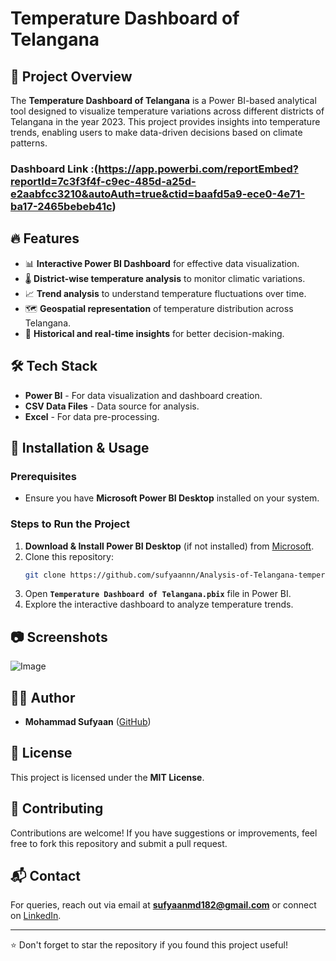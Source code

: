 # Temperature Dashboard of Telangana

## 📌 Project Overview
The **Temperature Dashboard of Telangana** is a Power BI-based analytical tool designed to visualize temperature variations across different districts of Telangana in the year 2023. This project provides insights into temperature trends, enabling users to make data-driven decisions based on climate patterns.
<br>
### Dashboard Link :(https://app.powerbi.com/reportEmbed?reportId=7c3f3f4f-c9ec-485d-a25d-e2aabfcc3210&autoAuth=true&ctid=baafd5a9-ece0-4e71-ba17-2465bebeb41c)
## 🔥 Features
- 📊 **Interactive Power BI Dashboard** for effective data visualization.
- 🌡️ **District-wise temperature analysis** to monitor climatic variations.
- 📈 **Trend analysis** to understand temperature fluctuations over time.
- 🗺️ **Geospatial representation** of temperature distribution across Telangana.
- 📅 **Historical and real-time insights** for better decision-making.

## 🛠️ Tech Stack
- **Power BI** - For data visualization and dashboard creation.
- **CSV Data Files** - Data source for analysis.
- **Excel** - For data pre-processing.

## 🚀 Installation & Usage
### Prerequisites
- Ensure you have **Microsoft Power BI Desktop** installed on your system.

### Steps to Run the Project
1. **Download & Install Power BI Desktop** (if not installed) from [Microsoft](https://powerbi.microsoft.com/desktop/).
2. Clone this repository:
   ```sh
   git clone https://github.com/sufyaannn/Analysis-of-Telangana-temperature-2023.git
   ```
3. Open **`Temperature Dashboard of Telangana.pbix`** file in Power BI.
4. Explore the interactive dashboard to analyze temperature trends.

## 📷 Screenshots
![Image](https://github.com/user-attachments/assets/1e4bcf23-be83-49ff-a2f2-1b78c009b5c7)

## 👨‍💻 Author
- **Mohammad Sufyaan** ([GitHub](https://github.com/sufyaann))

## 📜 License
This project is licensed under the **MIT License**.

## 🤝 Contributing
Contributions are welcome! If you have suggestions or improvements, feel free to fork this repository and submit a pull request.

## 📬 Contact
For queries, reach out via email at **sufyaanmd182@gmail.com** or connect on [LinkedIn](https://www.linkedin.com/in/mohammad-sufyaan).

---
⭐ Don't forget to star the repository if you found this project useful!

